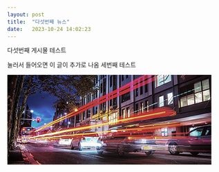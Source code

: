 ```yaml
---
layout: post
title:  "다섯번째 뉴스"
date:   2023-10-24 14:02:23
---
```


다섯번째 게시물 테스트

눌러서 들어오면 이 글이 추가로 나옴
세번째 테스트



<span class="image featured"><img src="/images/pic03.jpg" alt=""></span>